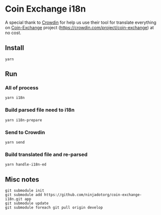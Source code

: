 # Coin Exchange i18n

A special thank to [Crowdin](https://crowdin.com/) for help us use their tool for translate everything on [Coin-Exchange](https://github.com/ninjadotorg/coin-exchange-i18n) project (https://crowdin.com/project/coin-exchange) at no cost.

## Install

```
yarn
```

## Run

### All of process

```
yarn i18n
```

### Build parsed file need to i18n

```
yarn i18n-prepare
```

### Send to Crowdin

```
yarn send
```

### Build translated file and re-parsed

```
yarn handle-i18n-ed
```

## Misc notes

```
git submodule init
git submodule add https://github.com/ninjadotorg/coin-exchange-i18n.git app
git submodule update
git submodule foreach git pull origin develop
```
